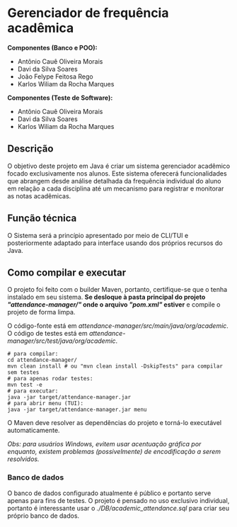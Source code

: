 # Gerenciador de frequência acadêmica
**Componentes (Banco e POO):**
* Antônio Cauê Oliveira Morais
* Davi da Silva Soares
* João Felype Feitosa Rego
* Karlos Wiliam da Rocha Marques

**Componentes (Teste de Software):**
* Antônio Cauê Oliveira Morais
* Davi da Silva Soares
* Karlos Wiliam da Rocha Marques

## Descrição

O objetivo deste projeto em Java é criar um sistema gerenciador acadêmico focado exclusivamente nos alunos. Este sistema oferecerá funcionalidades que abrangem desde análise detalhada da frequência individual do aluno em relação a cada disciplina até um mecanismo para registrar e monitorar as notas acadêmicas.

## Função técnica
O Sistema será a princípio apresentado por meio de CLI/TUI e posteriormente adaptado para interface usando dos próprios recursos do Java.

## Como compilar e executar
O projeto foi feito com o builder Maven, portanto, certifique-se que o tenha instalado em seu sistema. **Se desloque à pasta principal do projeto _"attendance-manager/"_ onde o arquivo _"pom.xml"_ estiver** e compile o projeto de forma limpa.

O código-fonte está em _attendance-manager/src/main/java/org/academic_.
O código de testes está em _attendance-manager/src/test/java/org/academic_.

```shell
# para compilar:
cd attendance-manager/
mvn clean install # ou "mvn clean install -DskipTests" para compilar sem testes
# para apenas rodar testes:
mvn test -e
# para executar:
java -jar target/attendance-manager.jar
# para abrir menu (TUI):
java -jar target/attendance-manager.jar menu
```

O Maven deve resolver as dependências do projeto e torná-lo executável automaticamente.

_Obs: para usuários Windows, evitem usar acentuação gráfica por enquanto, existem problemas (possivelmente) de encodificação a serem resolvidos._

### Banco de dados

O banco de dados configurado atualmente é público e portanto serve apenas para fins de testes. O projeto é pensado no uso exclusivo individual, portanto é interessante usar o _./DB/academic_attendance.sql_ para criar seu próprio banco de dados. 